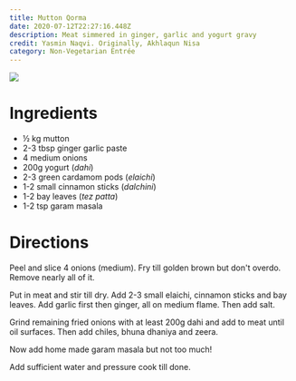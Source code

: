 ```yaml
---
title: Mutton Qorma
date: 2020-07-12T22:27:16.448Z
description: Meat simmered in ginger, garlic and yogurt gravy
credit: Yasmin Naqvi. Originally, Akhlaqun Nisa
category: Non-Vegetarian Entrée
---
```

![](4786fa6a-3f2a-43e4-8de5-2a9ec5a0dbfd.jpeg)

# Ingredients

* ½ kg mutton
* 2-3 tbsp ginger garlic paste
* 4 medium onions
* 200g yogurt (*dahi*)
* 2-3 green cardamom pods (*elaichi*)
* 1-2 small cinnamon sticks (*dalchini*)
* 1-2 bay leaves (*tez patta*)
* 1-2 tsp garam masala

# Directions

Peel and slice 4 onions (medium). Fry till golden brown but don't overdo. Remove nearly all of it.

Put in meat and stir till dry. Add 2-3 small elaichi, cinnamon sticks and bay leaves. Add garlic first then ginger, all on medium flame. Then add salt.

Grind remaining fried onions with at least 200g dahi and add to meat until oil surfaces. Then add chiles, bhuna dhaniya and zeera.

Now add home made garam masala but not too much!

Add sufficient water and pressure cook till done.